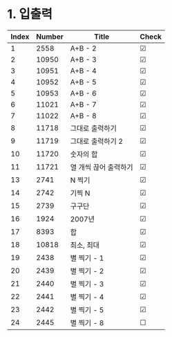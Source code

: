 # 1. 입출력

| Index | Number | Title | Check |
|----------|----------|----------|----------|
| 1 | 2558 | A+B - 2 | &#9745; |
| 2 | 10950 | A+B - 3 | &#9745; |
| 3 | 10951 | A+B - 4 | &#9745; |
| 4 | 10952 | A+B - 5 | &#9745; |
| 5 | 10953 | A+B - 6 | &#9745; |
| 6 | 11021 | A+B - 7 | &#9745; |
| 7 | 11022 | A+B - 8 | &#9745; |
| 8 | 11718 | 그대로 출력하기 | &#9745; |
| 9 | 11719 | 그대로 출력하기 2 | &#9745; |
| 10 | 11720 | 숫자의 합 | &#9745; |
| 11 | 11721 | 열 개씩 끊어 출력하기 | &#9745; |
| 13 | 2741 | N 찍기 | &#9745; |
| 14 | 2742 | 기찍 N | &#9745; |
| 15 | 2739 | 구구단 | &#9745; |
| 16 | 1924 | 2007년 | &#9745; |
| 17 | 8393 | 합 | &#9745; |
| 18 | 10818 | 최소, 최대 | &#9745; |
| 19 | 2438 | 별 찍기 - 1 | &#9745; |
| 20 | 2439 | 별 찍기 - 2 | &#9745; |
| 21 | 2440 | 별 찍기 - 3 | &#9745; |
| 22 | 2441 | 별 찍기 - 4 | &#9745; |
| 23 | 2442 | 별 찍기 - 5 | &#9745; |
| 24 | 2445 | 별 찍기 - 8 | &#9744; |
